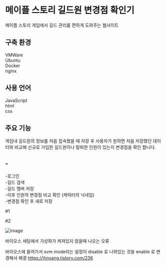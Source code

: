 # 메이플 스토리 길드원 변경점 확인기

메이플 스토리 게임에서 길드 관리를 편하게 도와주는 웹사이트

                    
## 구축 환경           
VMWare                   
Ubuntu                    
Docker              
nginx                


## 사용 언어
JavaScript    
html       
css       

                          
## 주요 기능
게임내 길드원의 정보를 처음 접속했을 때 저장 후 사용자가 원하면 처음 저장했던 데이터와 비교해 신규로 가입한 길드원이나 탈퇴한 인원이 있는지 변경점을 확인 합니다.

                          
## -
-로그인       
-길드 검색              
-길드 멤버 저장        
-이후 인원의 변경점 비교 확인 (캐릭터의 닉네임)        
-변경점 확인 후 새로 저장         


#1


#2

![image](https://user-images.githubusercontent.com/101271598/159753537-ba73220c-8034-48b2-a843-b8123538309d.png)

바이오스 세팅에서 가상화가 켜져있지 않을때 나오는 오류

바이오스에 들어가서 svm mode라는 설정이 disable 로 나와있는 것을 enable 로 변경해서 해결
https://jhnyang.tistory.com/236





